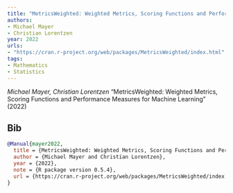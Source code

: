 ```yaml
---
title: "MetricsWeighted: Weighted Metrics, Scoring Functions and Performance Measures for Machine Learning"
authors:
- Michael Mayer
- Christian Lorentzen
year: 2022
urls:
- "https://cran.r-project.org/web/packages/MetricsWeighted/index.html"
tags:
- Mathematics
- Statistics
---
```


<i>Michael Mayer, Christian Lorentzen</i> <span title="">“MetricsWeighted: Weighted Metrics, Scoring Functions and Performance Measures for Machine Learning”</span> (2022) 

## Bib

```bib
@Manual{mayer2022,
  title = {MetricsWeighted: Weighted Metrics, Scoring Functions and Performance Measures for Machine Learning},
  author = {Michael Mayer and Christian Lorentzen},
  year = {2022},
  note = {R package version 0.5.4},
  url = {https://cran.r-project.org/web/packages/MetricsWeighted/index.html},
}
```
